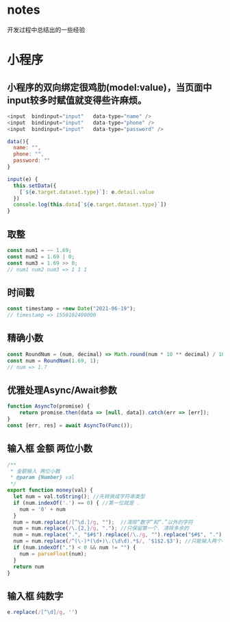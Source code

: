 # notes
开发过程中总结出的一些经验

# 小程序
## 小程序的双向绑定很鸡肋(model:value)，当页面中input较多时赋值就变得些许麻烦。
```javascript
<input  bindinput="input"   data-type="name" /> 
<input  bindinput="input"   data-type="phone" /> 
<input  bindinput="input"   data-type="password" /> 

data(){
  name: "",
  phone: "",
  password: ""
}

input(e) {
  this.setData({
    [`${e.target.dataset.type}`]: e.detail.value
  })
  console.log(this.data[`${e.target.dataset.type}`])
}
```
## 取整
```javascript
const num1 = ~~ 1.69;
const num2 = 1.69 | 0;
const num3 = 1.69 >> 0;
// num1 num2 num3 => 1 1 1
```
## 时间戳
```javascript
const timestamp = +new Date("2021-06-19");
// timestamp => 1550102400000
```
## 精确小数
```javascript
const RoundNum = (num, decimal) => Math.round(num * 10 ** decimal) / 10 ** decimal;
const num = RoundNum(1.69, 1);
// num => 1.7
```
## 优雅处理Async/Await参数
```javascript
function AsyncTo(promise) {
    return promise.then(data => [null, data]).catch(err => [err]);
}
const [err, res] = await AsyncTo(Func());
```

## 输入框 金额 两位小数
```javascript
/**
 * 金额输入 两位小数
 * @param {Number} val 
 */
export function money(val) {
  let num = val.toString(); //先转换成字符串类型
  if (num.indexOf('.') == 0) { //第一位就是 .
    num = '0' + num
  }
  num = num.replace(/[^\d.]/g, "");  //清除“数字”和“.”以外的字符
  num = num.replace(/\.{2,}/g, "."); //只保留第一个. 清除多余的
  num = num.replace(".", "$#$").replace(/\./g, "").replace("$#$", ".");
  num = num.replace(/^(\-)*(\d+)\.(\d\d).*$/, '$1$2.$3'); //只能输入两个小数
  if (num.indexOf(".") < 0 && num != "") {
    num = parseFloat(num);
  }
  return num
}
```

## 输入框 纯数字
```javascript
e.replace(/[^\d]/g, '')
```
